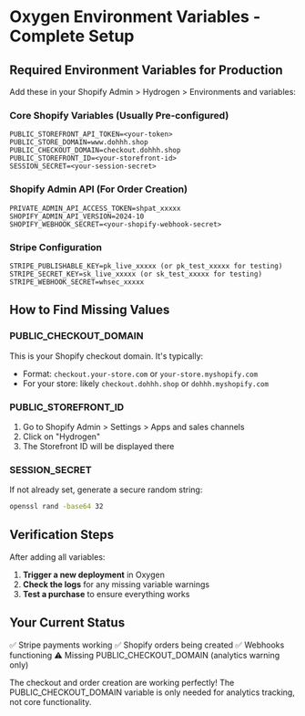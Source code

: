 # Oxygen Environment Variables - Complete Setup

## Required Environment Variables for Production

Add these in your Shopify Admin > Hydrogen > Environments and variables:

### Core Shopify Variables (Usually Pre-configured)
```
PUBLIC_STOREFRONT_API_TOKEN=<your-token>
PUBLIC_STORE_DOMAIN=www.dohhh.shop
PUBLIC_CHECKOUT_DOMAIN=checkout.dohhh.shop
PUBLIC_STOREFRONT_ID=<your-storefront-id>
SESSION_SECRET=<your-session-secret>
```

### Shopify Admin API (For Order Creation)
```
PRIVATE_ADMIN_API_ACCESS_TOKEN=shpat_xxxxx
SHOPIFY_ADMIN_API_VERSION=2024-10
SHOPIFY_WEBHOOK_SECRET=<your-shopify-webhook-secret>
```

### Stripe Configuration
```
STRIPE_PUBLISHABLE_KEY=pk_live_xxxxx (or pk_test_xxxxx for testing)
STRIPE_SECRET_KEY=sk_live_xxxxx (or sk_test_xxxxx for testing)
STRIPE_WEBHOOK_SECRET=whsec_xxxxx
```

## How to Find Missing Values

### PUBLIC_CHECKOUT_DOMAIN
This is your Shopify checkout domain. It's typically:
- Format: `checkout.your-store.com` or `your-store.myshopify.com`
- For your store: likely `checkout.dohhh.shop` or `dohhh.myshopify.com`

### PUBLIC_STOREFRONT_ID
1. Go to Shopify Admin > Settings > Apps and sales channels
2. Click on "Hydrogen" 
3. The Storefront ID will be displayed there

### SESSION_SECRET
If not already set, generate a secure random string:
```bash
openssl rand -base64 32
```

## Verification Steps

After adding all variables:

1. **Trigger a new deployment** in Oxygen
2. **Check the logs** for any missing variable warnings
3. **Test a purchase** to ensure everything works

## Your Current Status

✅ Stripe payments working
✅ Shopify orders being created
✅ Webhooks functioning
⚠️ Missing PUBLIC_CHECKOUT_DOMAIN (analytics warning only)

The checkout and order creation are working perfectly! The PUBLIC_CHECKOUT_DOMAIN variable is only needed for analytics tracking, not core functionality.